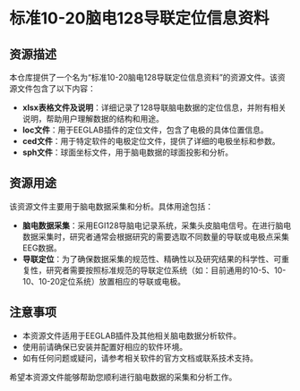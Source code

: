 # 标准10-20脑电128导联定位信息资料

## 资源描述

本仓库提供了一个名为“标准10-20脑电128导联定位信息资料”的资源文件。该资源文件包含了以下内容：

- **xlsx表格文件及说明**：详细记录了128导联脑电数据的定位信息，并附有相关说明，帮助用户理解数据的结构和用途。
- **loc文件**：用于EEGLAB插件的定位文件，包含了电极的具体位置信息。
- **ced文件**：用于特定软件的电极定位文件，提供了详细的电极坐标和参数。
- **sph文件**：球面坐标文件，用于脑电数据的球面投影和分析。

## 资源用途

该资源文件主要用于脑电数据采集和分析。具体用途包括：

- **脑电数据采集**：采用EGI128导脑电记录系统，采集头皮脑电信号。在进行脑电数据采集时，研究者通常会根据研究的需要选取不同数量的导联或电极点采集EEG数据。
- **导联定位**：为了确保数据采集的规范性、精确性以及研究结果的科学性、可重复性，研究者需要按照标准规范的导联定位系统（如：目前通用的10-5、10-10、10-20定位系统）放置相应的导联或电极。

## 注意事项

- 本资源文件适用于EEGLAB插件及其他相关脑电数据分析软件。
- 使用前请确保已安装并配置好相应的软件环境。
- 如有任何问题或疑问，请参考相关软件的官方文档或联系技术支持。

希望本资源文件能够帮助您顺利进行脑电数据的采集和分析工作。